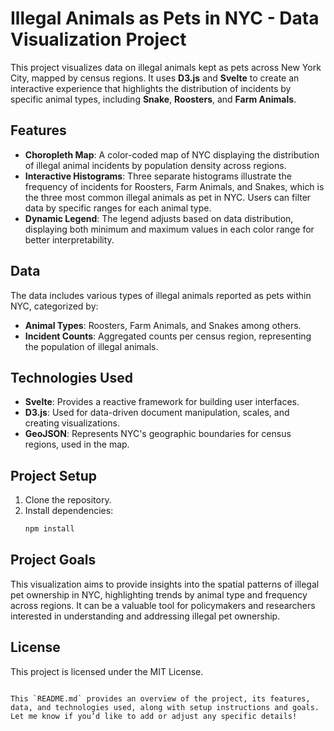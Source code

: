 # Illegal Animals as Pets in NYC - Data Visualization Project

This project visualizes data on illegal animals kept as pets across New York City, mapped by census regions. It uses **D3.js** and **Svelte** to create an interactive experience that highlights the distribution of incidents by specific animal types, including **Snake**, **Roosters**, and **Farm Animals**.

## Features

- **Choropleth Map**: A color-coded map of NYC displaying the distribution of illegal animal incidents by population density across regions.
- **Interactive Histograms**: Three separate histograms illustrate the frequency of incidents for Roosters, Farm Animals, and Snakes, which is the three most common illegal animals as pet in NYC. Users can filter data by specific ranges for each animal type.
- **Dynamic Legend**: The legend adjusts based on data distribution, displaying both minimum and maximum values in each color range for better interpretability.

## Data

The data includes various types of illegal animals reported as pets within NYC, categorized by:
- **Animal Types**: Roosters, Farm Animals, and Snakes among others.
- **Incident Counts**: Aggregated counts per census region, representing the population of illegal animals.

## Technologies Used

- **Svelte**: Provides a reactive framework for building user interfaces.
- **D3.js**: Used for data-driven document manipulation, scales, and creating visualizations.
- **GeoJSON**: Represents NYC's geographic boundaries for census regions, used in the map.

## Project Setup

1. Clone the repository.
2. Install dependencies:
   ```bash
   npm install
   ```

## Project Goals

This visualization aims to provide insights into the spatial patterns of illegal pet ownership in NYC, highlighting trends by animal type and frequency across regions. It can be a valuable tool for policymakers and researchers interested in understanding and addressing illegal pet ownership.

## License

This project is licensed under the MIT License.
```

This `README.md` provides an overview of the project, its features, data, and technologies used, along with setup instructions and goals. Let me know if you’d like to add or adjust any specific details!
